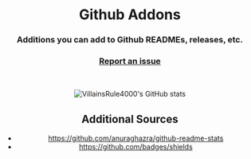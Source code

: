 <div align="center">
  <h1>Github Addons</h1>
  <h3>Additions you can add to Github READMEs, releases, etc.</h3>
  <h3><a href="https://github.com/VillainsRule4000/GithubAddons/issues">Report an issue</a></h3>
  <br>
  
  
![VillainsRule4000's GitHub stats](https://github-readme-stats.vercel.app/api?username=VillainsRule4000&show_icons=true&theme=dark)


## Additional Sources
- https://github.com/anuraghazra/github-readme-stats
- https://github.com/badges/shields
